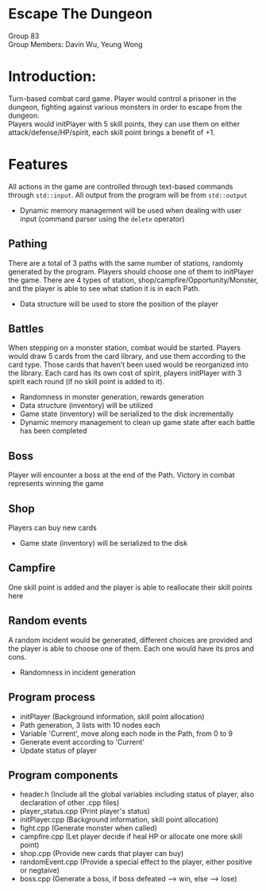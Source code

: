 # Escape The Dungeon 

Group 83 </br>
Group Members: Davin Wu, Yeung Wong

# Introduction:
Turn-based combat card game. Player would control a prisoner in the dungeon, fighting against various monsters in order to escape from the dungeon. </br>
Players would initPlayer with 5 skill points, they can use them on either attack/defense/HP/spirit, each skill point brings a benefit of +1. </br>

# Features
All actions in the game are controlled through text-based commands through `std::input`. All output from the program will be from `std::output`
- Dynamic memory management will be used when dealing with user input (command parser using the `delete` operator)

## Pathing
There are a total of 3 paths with the same number of stations, randomly generated by the program. Players should choose one of them to initPlayer the game. There are 4 types of station, shop/campfire/Opportunity/Monster, and the player is able to see what station it is in each Path.
- Data structure will be used to store the position of the player

## Battles
When stepping on a monster station, combat would be started. Players would draw 5 cards from the card library, and use them according to the card type. Those cards that haven’t been used would be reorganized into the library. Each card has its own cost of spirit, players initPlayer with 3 spirit each round (if no skill point is added to it).
- Randomness in monster generation, rewards generation
- Data structure (inventory) will be utilized
- Game state (inventory) will be serialized to the disk incrementally
- Dynamic memory management to clean up game state after each battle has been completed

## Boss
Player will encounter a boss at the end of the Path. Victory in combat represents winning the game

## Shop
Players can buy new cards
- Game state (inventory) will be serialized to the disk

## Campfire
One skill point is added and the player is able to reallocate their skill points here

## Random events
A random incident would be generated, different choices are provided and the player is able to choose one of them. Each one would have its pros and cons.
- Randomness in incident generation






## Program process
- initPlayer (Background information, skill point allocation)
- Path generation, 3 lists with 10 nodes each
- Variable 'Current', move along each node in the Path, from 0 to 9
- Generate event according to 'Current'
- Update status of player

## Program components
- header.h (Include all the global variables including status of player, also declaration of other .cpp files)
- player_status.cpp (Print player's status)
- initPlayer.cpp (Background information, skill point allocation)
- fight.cpp (Generate monster when called)
- campfire.cpp (Let player decide if heal HP or allocate one more skill point)
- shop.cpp (Provide new cards that player can buy)
- randomEvent.cpp (Provide a special effect to the player, either positive or negtaive)
- boss.cpp (Generate a boss, if boss defeated --> win, else --> lose)

